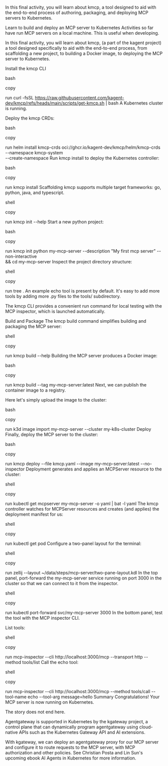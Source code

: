 In this final activity, you will learn about kmcp, a tool designed to aid with the end-to-end process of authoring, packaging, and deploying MCP servers to Kubernetes.


Learn to build and deploy an MCP server to Kubernetes
Activities so far have run MCP servers on a local machine. This is useful when developing.

In this final activity, you will learn about kmcp, (a part of the kagent project) a tool designed specifically to aid with the end-to-end process, from scaffolding a new project, to building a Docker image, to deploying the MCP server to Kubernetes.

Install the kmcp CLI

bash

copy

run
curl -fsSL https://raw.githubusercontent.com/kagent-dev/kmcp/refs/heads/main/scripts/get-kmcp.sh | bash
A Kubernetes cluster is running.

Deploy the kmcp CRDs:

bash

copy

run
helm install kmcp-crds oci://ghcr.io/kagent-dev/kmcp/helm/kmcp-crds \
  --namespace kmcp-system \
  --create-namespace
Run kmcp install to deploy the Kubernetes controller:

bash

copy

run
kmcp install
Scaffolding
kmcp supports multiple target frameworks: go, python, java, and typescript.

shell

copy

run
kmcp init --help
Start a new python project:

bash

copy

run
kmcp init python my-mcp-server --description "My first mcp server" --non-interactive \
  && cd my-mcp-server
Inspect the project directory structure:

shell

copy

run
tree .
An example echo tool is present by default. It's easy to add more tools by adding more .py files to the tools/ subdirectory.

The kmcp CLI provides a convenient run command for local testing with the MCP inspector, which is launched automatically.

Build and Package
The kmcp build command simplifies building and packaging the MCP server:

shell

copy

run
kmcp build --help
Building the MCP server produces a Docker image:

bash

copy

run
kmcp build --tag my-mcp-server:latest
Next, we can publish the container image to a registry.

Here let's simply upload the image to the cluster:

bash

copy

run
k3d image import my-mcp-server --cluster my-k8s-cluster
Deploy
Finally, deploy the MCP server to the cluster:

bash

copy

run
kmcp deploy --file kmcp.yaml --image my-mcp-server:latest --no-inspector
Deployment generates and applies an MCPServer resource to the cluster:

shell

copy

run
kubectl get mcpserver my-mcp-server -o yaml | bat -l yaml
The kmcp controller watches for MCPServer resources and creates (and applies) the deployment manifest for us:

shell

copy

run
kubectl get pod
Configure a two-panel layout for the terminal:

shell

copy

run
zellij --layout ~/data/steps/mcp-server/two-pane-layout.kdl
In the top panel, port-forward the my-mcp-server service running on port 3000 in the cluster so that we can connect to it from the inspector.

shell

copy

run
kubectl port-forward svc/my-mcp-server 3000
In the bottom panel, test the tool with the MCP inspector CLI.

List tools:

shell

copy

run
mcp-inspector --cli http://localhost:3000/mcp --transport http --method tools/list
Call the echo tool:

shell

copy

run
mcp-inspector --cli http://localhost:3000/mcp --method tools/call --tool-name echo --tool-arg message=hello
Summary
Congratulations! Your MCP server is now running on Kubernetes.

The story does not end here.

Agentgateway is supported in Kubernetes by the kgateway project, a control plane that can dynamically program agentgateway using cloud-native APIs such as the Kubernetes Gateway API and AI extensions.

With kgateway, we can deploy an agentgateway proxy for our MCP server and configure it to route requests to the MCP server, with MCP authorization and other policies. See Christian Posta and Lin Sun's upcoming ebook AI Agents in Kubernetes for more information.